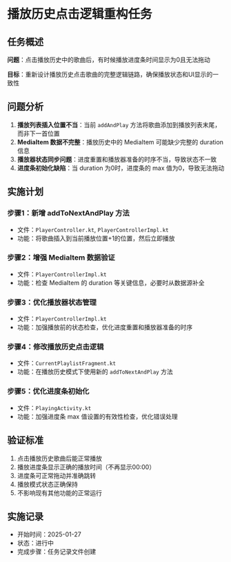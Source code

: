 # 播放历史点击逻辑重构任务

## 任务概述
**问题**：点击播放历史中的歌曲后，有时候播放进度条时间显示为0且无法拖动

**目标**：重新设计播放历史点击歌曲的完整逻辑链路，确保播放状态和UI显示的一致性

## 问题分析
1. **播放列表插入位置不当**：当前 `addAndPlay` 方法将歌曲添加到播放列表末尾，而非下一首位置
2. **MediaItem 数据不完整**：播放历史中的 MediaItem 可能缺少完整的 duration 信息
3. **播放器状态同步问题**：进度重置和播放器准备的时序不当，导致状态不一致
4. **进度条初始化缺陷**：当 duration 为0时，进度条的 max 值为0，导致无法拖动

## 实施计划
### 步骤1：新增 addToNextAndPlay 方法
- 文件：`PlayerController.kt`, `PlayerControllerImpl.kt`
- 功能：将歌曲插入到当前播放位置+1的位置，然后立即播放

### 步骤2：增强 MediaItem 数据验证
- 文件：`PlayerControllerImpl.kt`
- 功能：检查 MediaItem 的 duration 等关键信息，必要时从数据源补全

### 步骤3：优化播放器状态管理
- 文件：`PlayerControllerImpl.kt`
- 功能：加强播放前的状态检查，优化进度重置和播放器准备的时序

### 步骤4：修改播放历史点击逻辑
- 文件：`CurrentPlaylistFragment.kt`
- 功能：在播放历史模式下使用新的 `addToNextAndPlay` 方法

### 步骤5：优化进度条初始化
- 文件：`PlayingActivity.kt`
- 功能：加强进度条 max 值设置的有效性检查，优化错误处理

## 验证标准
1. 点击播放历史歌曲后能正常播放
2. 播放进度条显示正确的播放时间（不再显示00:00）
3. 进度条可正常拖动并准确跳转
4. 播放模式状态正确保持
5. 不影响现有其他功能的正常运行

## 实施记录
- 开始时间：2025-01-27
- 状态：进行中
- 完成步骤：任务记录文件创建

